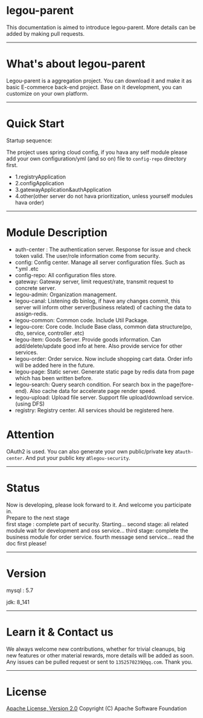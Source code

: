 # legou-parent

This documentation is aimed to introduce legou-parent. More details can be added by making pull requests.

----------

# What's about legou-parent

Legou-parent is a aggregation project. You can download it and make it as basic E-commerce back-end project. Base on it development, you can customize on your own platform.

----------


# Quick Start

Startup sequence:

The project uses spring cloud config, if you hava any self module please add your own configuration/yml (and so on) file to `config-repo` directory first.

- 1.registryApplication
- 2.configApplication
- 3.gatewayApplication&authApplication
- 4.other(other server do not hava prioritization, unless yourself modules hava order)

----------


# Module Description

- auth-center : The authentication server. Response for issue and check token valid. The user/role information come from security.
- config: Config center. Manage all server configuration files. Such as *.yml .etc
- config-repo: All configuration files store.
- gateway: Gateway server, limit request/rate, transmit request to concrete server.
- legou-admin: Organization management. 
- legou-canal: Listening db binlog, if have any changes commit, this server will inform other server(business related) of caching the data to assign-redis.
- legou-common: Common code. Include Util Package.
- legou-core: Core code. Include Base class, common data structure(po, dto, service, controller .etc)
- legou-item: Goods Server. Provide goods information. Can add/delete/update good info at here. Also provide service for other services.
- legou-order: Order service. Now include shopping cart data. Order info will be added here in the future.
- legou-page: Static server. Generate static page by redis data from page which has been written before.
- legou-search: Query search condition. For search box in the page(fore-end). Also cache data for accelerate page render speed.
- legou-upload: Upload file server. Support file upload/download service.(using DFS)
- registry: Registry center. All services should be registered here.

# Attention

OAuth2 is used. You can also generate your own public/private key at`auth-center`. And put your public key at`legou-security`.

----------

# Status

Now is developing, please look forward to it. And welcome you participate in.  
Prepare to the next stage  
first stage : complete part of security. Starting...
second stage: ali related module wait for development and oss service...
third stage: complete the business module for order service.
fourth message send service...
read the doc first please!

----------

# Version

mysql : 5.7

jdk: 8_141 

----------

# Learn it & Contact us

We always welcome new contributions, whether for trivial cleanups, big new features or other material rewards, more details will be added as soon.
Any issues can be pulled request or sent to `1352570239@qq.com`. Thank you.

----------
# License
[Apache License, Version 2.0](http://www.apache.org/licenses/LICENSE-2.0.html) Copyright (C) Apache Software Foundation
